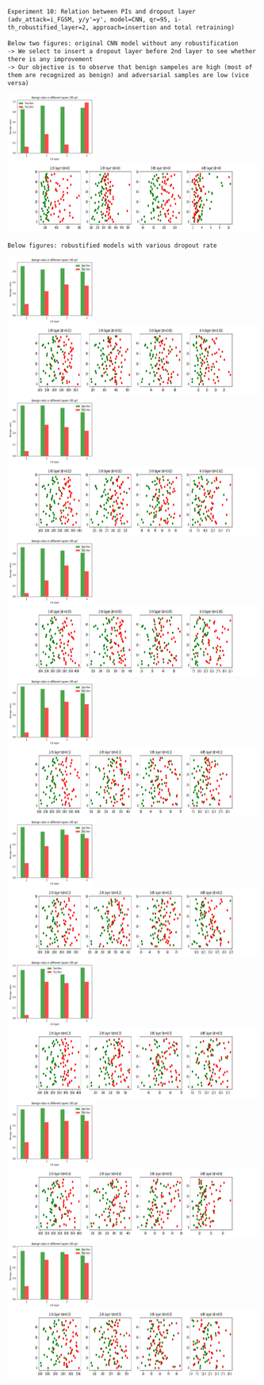     Experiment 10: Relation between PIs and dropout layer (adv_attack=i_FGSM, y/y'=y', model=CNN, qr=95, i-th_robustified_layer=2, approach=insertion and total retraining)

    Below two figures: original CNN model without any robustification
    -> We select to insert a dropout layer before 2nd layer to see whether there is any improvement
    -> Our objective is to observe that benign sampeles are high (most of them are recognized as benign) and adversarial samples are low (vice versa)

<img src="../Images/Exp10/exp10_1_0.png" align="left" border="0" width="175" height="140"/>
<img src="../Images/Exp10/exp10_2_0.png" width="750" height="140"/>

    Below figures: robustified models with various dropout rate
        
<img src="../Images/Exp10/exp10_1_1.png" align="left" border="0" width="175" height="140"/>
<img src="../Images/Exp10/exp10_2_1.png" width="750" height="140"/>

<img src="../Images/Exp10/exp10_1_2.png" align="left" border="0" width="175" height="140"/>
<img src="../Images/Exp10/exp10_2_2.png" width="750" height="140"/>

<img src="../Images/Exp10/exp10_1_5.png" align="left" border="0" width="175" height="140"/>
<img src="../Images/Exp10/exp10_2_5.png" width="750" height="140"/>

<img src="../Images/Exp10/exp10_1_10.png" align="left" border="0" width="175" height="140"/>
<img src="../Images/Exp10/exp10_2_10.png" width="750" height="140"/>

<img src="../Images/Exp10/exp10_1_20.png" align="left" border="0" width="175" height="140"/>
<img src="../Images/Exp10/exp10_2_20.png" width="750" height="140"/>

<img src="../Images/Exp10/exp10_1_30.png" align="left" border="0" width="175" height="140"/>
<img src="../Images/Exp10/exp10_2_30.png" width="750" height="140"/>

<img src="../Images/Exp10/exp10_1_40.png" align="left" border="0" width="175" height="140"/>
<img src="../Images/Exp10/exp10_2_40.png" width="750" height="140"/>

<img src="../Images/Exp10/exp10_1_50.png" align="left" border="0" width="175" height="140"/>
<img src="../Images/Exp10/exp10_2_50.png" width="750" height="140"/>

</details>